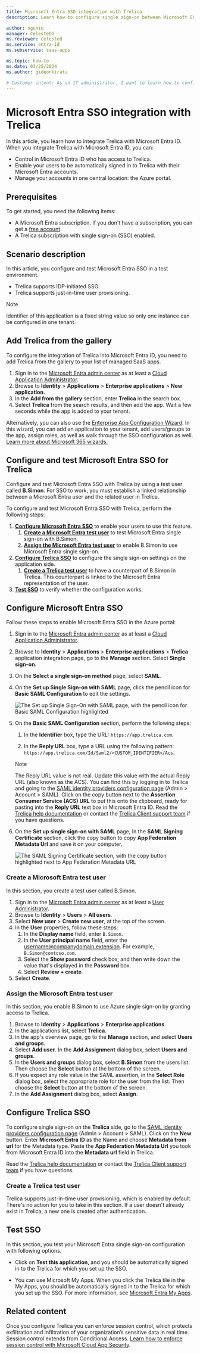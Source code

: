 ```yaml
---
title: Microsoft Entra SSO integration with Trelica
description: Learn how to configure single sign-on between Microsoft Entra ID and Trelica.

author: nguhiu
manager: CelesteDG
ms.reviewer: celested
ms.service: entra-id
ms.subservice: saas-apps

ms.topic: how-to
ms.date: 03/25/2024
ms.author: gideonkiratu

# Customer intent: As an IT administrator, I want to learn how to configure single sign-on between Microsoft Entra ID and Trelica so that I can control who has access to Trelica, enable automatic sign-in with Microsoft Entra accounts, and manage my accounts in one central location.
---
```


# Microsoft Entra SSO integration with Trelica

In this article,  you learn how to integrate Trelica with Microsoft Entra ID. When you integrate Trelica with Microsoft Entra ID, you can:

* Control in Microsoft Entra ID who has access to Trelica.
* Enable your users to be automatically signed in to Trelica with their Microsoft Entra accounts.
* Manage your accounts in one central location: the Azure portal.

## Prerequisites

To get started, you need the following items:

* A Microsoft Entra subscription. If you don't have a subscription, you can get a [free account](https://azure.microsoft.com/free/).
* A Trelica subscription with single sign-on (SSO) enabled.

## Scenario description

In this article,  you configure and test Microsoft Entra SSO in a test environment.

* Trelica supports IDP-initiated SSO.
* Trelica supports just-in-time user provisioning.

> [!NOTE]
> Identifier of this application is a fixed string value so only one instance can be configured in one tenant.

## Add Trelica from the gallery

To configure the integration of Trelica into Microsoft Entra ID, you need to add Trelica from the gallery to your list of managed SaaS apps.

1. Sign in to the [Microsoft Entra admin center](https://entra.microsoft.com) as at least a [Cloud Application Administrator](~/identity/role-based-access-control/permissions-reference.md#cloud-application-administrator).
1. Browse to **Identity** > **Applications** > **Enterprise applications** > **New application**.
1. In the **Add from the gallery** section, enter **Trelica** in the search box.
1. Select **Trelica** from the search results, and then add the app. Wait a few seconds while the app is added to your tenant.

 Alternatively, you can also use the [Enterprise App Configuration Wizard](https://portal.office.com/AdminPortal/home?Q=Docs#/azureadappintegration). In this wizard, you can add an application to your tenant, add users/groups to the app, assign roles, as well as walk through the SSO configuration as well. [Learn more about Microsoft 365 wizards.](/microsoft-365/admin/misc/azure-ad-setup-guides)

<a name='configure-and-test-azure-ad-sso-for-trelica'></a>

## Configure and test Microsoft Entra SSO for Trelica

Configure and test Microsoft Entra SSO with Trelica by using a test user called **B.Simon**. For SSO to work, you must establish a linked relationship between a Microsoft Entra user and the related user in Trelica.

To configure and test Microsoft Entra SSO with Trelica, perform the following steps:

1. **[Configure Microsoft Entra SSO](#configure-azure-ad-sso)** to enable your users to use this feature.
    1. **[Create a Microsoft Entra test user](#create-an-azure-ad-test-user)** to test Microsoft Entra single sign-on with B.Simon.
    1. **[Assign the Microsoft Entra test user](#assign-the-azure-ad-test-user)** to enable B.Simon to use Microsoft Entra single sign-on.
1. **[Configure Trelica SSO](#configure-trelica-sso)** to configure the single sign-on settings on the application side.
    1. **[Create a Trelica test user](#create-a-trelica-test-user)** to have a counterpart of B.Simon in Trelica. This counterpart is linked to the Microsoft Entra representation of the user.
1. **[Test SSO](#test-sso)** to verify whether the configuration works.

<a name='configure-azure-ad-sso'></a>

## Configure Microsoft Entra SSO

Follow these steps to enable Microsoft Entra SSO in the Azure portal:

1. Sign in to the [Microsoft Entra admin center](https://entra.microsoft.com) as at least a [Cloud Application Administrator](~/identity/role-based-access-control/permissions-reference.md#cloud-application-administrator).
1. Browse to **Identity** > **Applications** > **Enterprise applications** > **Trelica** application integration page, go to the **Manage** section. Select **Single sign-on**.
1. On the **Select a single sign-on method** page, select **SAML**.
1. On the **Set up Single Sign-on with SAML** page, click the pencil icon for **Basic SAML Configuration** to edit the settings.

   ![The Set up Single Sign-On with SAML page, with the pencil icon for Basic SAML Configuration highlighted](common/edit-urls.png)

1. On the **Basic SAML Configuration** section, perform the following steps:

    1. In the **Identifier** box, type the URL:
    `https://app.trelica.com`.

    1. In the **Reply URL** box, type a URL using the following pattern:
    `https://app.trelica.com/Id/Saml2/<CUSTOM_IDENTIFIER>/Acs`.

	> [!NOTE]
	> The Reply URL value is not real. Update this value with the actual Reply URL (also known as the ACS).
    > You can find this by logging in to Trelica and going to the [SAML identity providers configuration page](https://app.trelica.com/Admin/Profile/SAML) (Admin > Account > SAML). Click on the copy button next to the **Assertion Consumer Service (ACS) URL** to put this onto the clipboard, ready for pasting into the **Reply URL** text box in Microsoft Entra ID.
    > Read the [Trelica help documentation](https://docs.trelica.com/admin/saml/azure-ad) or contact the [Trelica Client support team](mailto:support@trelica.com) if you have questions.

1. On the **Set up single sign-on with SAML** page, In the **SAML Signing Certificate** section, click the copy button to copy **App Federation Metadata Url** and save it on your computer.

    ![The SAML Signing Certificate section, with the copy button highlighted next to App Federation Metadata URL](common/copy-metadataurl.png)

<a name='create-an-azure-ad-test-user'></a>

### Create a Microsoft Entra test user

In this section, you create a test user called B.Simon.

1. Sign in to the [Microsoft Entra admin center](https://entra.microsoft.com) as at least a [User Administrator](~/identity/role-based-access-control/permissions-reference.md#user-administrator).
1. Browse to **Identity** > **Users** > **All users**.
1. Select **New user** > **Create new user**, at the top of the screen.
1. In the **User** properties, follow these steps:
   1. In the **Display name** field, enter `B.Simon`.  
   1. In the **User principal name** field, enter the username@companydomain.extension. For example, `B.Simon@contoso.com`.
   1. Select the **Show password** check box, and then write down the value that's displayed in the **Password** box.
   1. Select **Review + create**.
1. Select **Create**.

<a name='assign-the-azure-ad-test-user'></a>

### Assign the Microsoft Entra test user

In this section, you enable B.Simon to use Azure single sign-on by granting access to Trelica.

1. Browse to **Identity** > **Applications** > **Enterprise applications**.
1. In the applications list, select **Trelica**.
1. In the app's overview page, go to the **Manage** section, and select **Users and groups**.
1. Select **Add user**. In the **Add Assignment** dialog box, select **Users and groups**.
1. In the **Users and groups** dialog box, select **B.Simon** from the users list. Then choose the **Select** button at the bottom of the screen.
1. If you expect any role value in the SAML assertion, in the **Select Role** dialog box, select the appropriate role for the user from the list. Then choose the **Select** button at the bottom of the screen.
1. In the **Add Assignment** dialog box, select **Assign**.

## Configure Trelica SSO

To configure single sign-on on the **Trelica** side, go to the [SAML identity providers configuration page](https://app.trelica.com/Admin/Profile/SAML) (Admin > Account > SAML). Click on the **New** button. Enter **Microsoft Entra ID** as the Name and choose **Metadata from url** for the Metadata type. Paste the **App Federation Metadata Url** you took from Microsoft Entra ID into the **Metadata url** field in Trelica.

Read the [Trelica help documentation](https://docs.trelica.com/admin/saml/azure-ad) or contact the [Trelica Client support team](mailto:support@trelica.com) if you have questions.

### Create a Trelica test user

Trelica supports just-in-time user provisioning, which is enabled by default. There's no action for you to take in this section. If a user doesn't already exist in Trelica, a new one is created after authentication.

## Test SSO

In this section, you test your Microsoft Entra single sign-on configuration with following options.

* Click on **Test this application**, and you should be automatically signed in to the Trelica for which you set up the SSO.

* You can use Microsoft My Apps. When you click the Trelica tile in the My Apps, you should be automatically signed in to the Trelica for which you set up the SSO. For more information, see [Microsoft Entra My Apps](/azure/active-directory/manage-apps/end-user-experiences#azure-ad-my-apps).

## Related content

Once you configure Trelica you can enforce session control, which protects exfiltration and infiltration of your organization’s sensitive data in real time. Session control extends from Conditional Access. [Learn how to enforce session control with Microsoft Cloud App Security](/cloud-app-security/proxy-deployment-aad).
